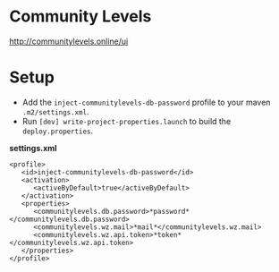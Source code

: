 # Community Levels
http://communitylevels.online/ui

# Setup
* Add the `inject-communitylevels-db-password` profile to your maven `.m2/settings.xml`.
* Run `[dev] write-project-properties.launch` to build the `deploy.properties`.


**settings.xml**
```
<profile>
   <id>inject-communitylevels-db-password</id>
   <activation>
      <activeByDefault>true</activeByDefault>
   </activation>
   <properties>
      <communitylevels.db.password>*password*</communitylevels.db.password>
      <communitylevels.wz.mail>*mail*</communitylevels.wz.mail>
      <communitylevels.wz.api.token>*token*</communitylevels.wz.api.token>
   </properties>
</profile>
```





